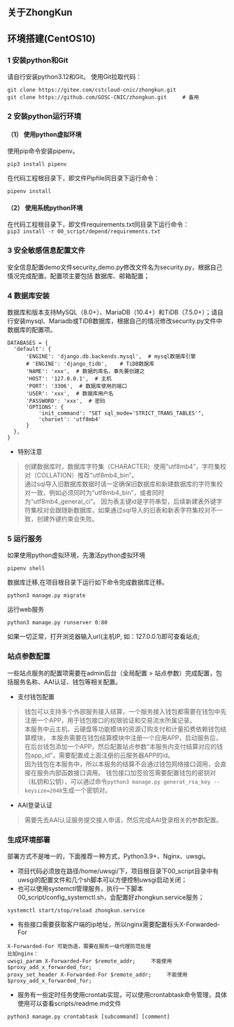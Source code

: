 ## 关于ZhongKun


## 环境搭建(CentOS10)
### 1 安装python和Git
请自行安装python3.12和Git。
使用Git拉取代码： 
```
git clone https://gitee.com/cstcloud-cnic/zhongkun.git
git clone https://github.com/GOSC-CNIC/zhongkun.git     # 备用
```
### 2 安装python运行环境
#### （1） 使用python虚拟环境
使用pip命令安装pipenv。  
```
pip3 install pipenv
```
在代码工程根目录下，即文件Pipfile同目录下运行命令：  
```
pipenv install
```
#### （2） 使用系统python环境
在代码工程根目录下，即文件requirements.txt同目录下运行命令：  
```pip3 install -r 00_script/depend/requirements.txt```

### 3 安全敏感信息配置文件
安全信息配置demo文件security_demo.py修改文件名为security.py，根据自己情况完成配置。配置项主要包括 数据库、邮箱配置；  

### 4 数据库安装
数据库和版本支持MySQL（8.0+）、MariaDB（10.4+）和TiDB（7.5.0+）；请自行安装mysql、Mariadb或TiDB数据库，根据自己的情况修改security.py文件中数据库的配置项。 
  ```
DATABASES = {
    'default': {
        'ENGINE': 'django.db.backends.mysql',  # mysql数据库引擎
        # 'ENGINE': 'django_tidb',    # TiDB数据库
        'NAME': 'xxx',  # 数据的库名，事先要创建之
        'HOST': '127.0.0.1',  # 主机
        'PORT': '3306',  # 数据库使用的端口
        'USER': 'xxx',  # 数据库用户名
        'PASSWORD': 'xxx',  # 密码
        'OPTIONS': {
            'init_command': "SET sql_mode='STRICT_TRANS_TABLES'",
            'charset': 'utf8mb4'
        }
    },
}
```   
* 特别注意  
> 创建数据库时，数据库字符集（CHARACTER）使用“utf8mb4”，字符集校对（COLLATION）推荐“utf8mb4_bin”。  
> 通过sql导入旧数据库数据时请一定确保旧数据库和新建数据库的字符集校对一致，例如必须同时为“utf8mb4_bin”，或者同时为“utf8mb4_general_ci”。
因为表主键id是字符串型，后续新建表外键字符集校对会跟随新数据库，如果通过sql导入的旧表和新表字符集校对不一致，创建外键约束会失败。

### 5 运行服务
如果使用python虚拟环境，先激活python虚拟环境  
```
pipenv shell
```    
数据库迁移,在项目根目录下运行如下命令完成数据库迁移。  
```
python3 manage.py migrate
```
运行web服务  
```
python3 manage.py runserver 0:80
```   
如果一切正常，打开浏览器输入url(主机IP, 如：127.0.0.1)即可查看站点;


### 站点参数配置
一些站点服务的配置项需要在admin后台（全局配置 > 站点参数）完成配置，包括服务名称、AAI认证、钱包等相关配置。

* 支付钱包配置
>钱包可以支持多个外部服务接入结算，一个服务接入钱包都需要在钱包中先注册一个APP，用于钱包接口的权限验证和交易流水所属记录。  
本服务中云主机、云硬盘等功能模块的资源订购支付和计量扣费依赖钱包结算模块，
本服务需要在钱包结算模块中注册一个应用APP，启动服务后，在后台钱包添加一个APP，然后配置站点参数“本服务内支付结算对应的钱包app_id”，需要配置成上面注册的云服务器APP的id。   
因为钱包在本服务中，所以本服务的结算不会通过钱包网络接口调用，会直接在服务内部函数接口调用。
> 钱包接口加签验签需要配置钱包的密钥对（私钥和公钥），可以通过命令`python3 manage.py generat_rsa_key --keysize=2048`生成一个密钥对。

* AAI登录认证
> 需要先去AAI认证服务提交接人申请，然后完成AAI登录相关的参数配置。


### 生成环境部署
部署方式不是唯一的，下面推荐一种方式，Python3.9+、Nginx、uwsgi。

* 项目代码必须放在路径/home/uwsgi/下，项目根目录下00_script目录中有uwsgi的配置文件和几个sh脚本可以方便控制uwsgi启动关闭；
* 也可以使用systemctl管理服务，执行一下脚本00_script/config_systemctl.sh，会配置好zhongkun.service服务；
```
systemctl start/stop/reload zhongkun.service
```

* 有些接口需要获取客户端的ip地址，所以nginx需要配置标头X-Forwarded-For
```
X-Forwarded-For 可能伪造，需要在服务一级代理防范处理
比如nginx：
uwsgi_param X-Forwarded-For $remote_addr;     不能使用 $proxy_add_x_forwarded_for;
proxy_set_header X-Forwarded-For $remote_addr;     不能使用 $proxy_add_x_forwarded_for;
```

* 服务有一些定时任务使用crontab实现，可以使用crontabtask命令管理，具体使用可以查看scripts/readme.md文件
```
python3 manage.py crontabtask [subcommand] [comment]
```
